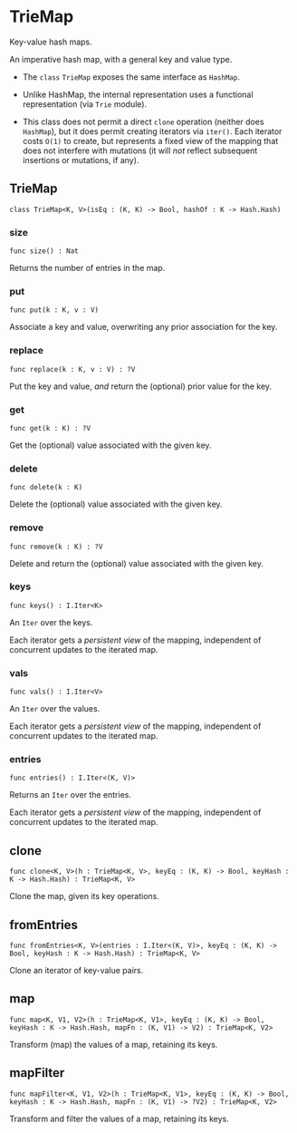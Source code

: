 # TrieMap

Key-value hash maps.

An imperative hash map, with a general key and value type.

-   The `class` `TrieMap` exposes the same interface as `HashMap`.

-   Unlike HashMap, the internal representation uses a functional representation (via `Trie` module).

-   This class does not permit a direct `clone` operation (neither does `HashMap`), but it does permit creating iterators via `iter()`. Each iterator costs `O(1)` to create, but represents a fixed view of the mapping that does not interfere with mutations (it will *not* reflect subsequent insertions or mutations, if any).

## TrieMap

``` motoko
class TrieMap<K, V>(isEq : (K, K) -> Bool, hashOf : K -> Hash.Hash)
```

### size

``` motoko
func size() : Nat
```

Returns the number of entries in the map.

### put

``` motoko
func put(k : K, v : V)
```

Associate a key and value, overwriting any prior association for the key.

### replace

``` motoko
func replace(k : K, v : V) : ?V
```

Put the key and value, *and* return the (optional) prior value for the key.

### get

``` motoko
func get(k : K) : ?V
```

Get the (optional) value associated with the given key.

### delete

``` motoko
func delete(k : K)
```

Delete the (optional) value associated with the given key.

### remove

``` motoko
func remove(k : K) : ?V
```

Delete and return the (optional) value associated with the given key.

### keys

``` motoko
func keys() : I.Iter<K>
```

An `Iter` over the keys.

Each iterator gets a *persistent view* of the mapping, independent of concurrent updates to the iterated map.

### vals

``` motoko
func vals() : I.Iter<V>
```

An `Iter` over the values.

Each iterator gets a *persistent view* of the mapping, independent of concurrent updates to the iterated map.

### entries

``` motoko
func entries() : I.Iter<(K, V)>
```

Returns an `Iter` over the entries.

Each iterator gets a *persistent view* of the mapping, independent of concurrent updates to the iterated map.

## clone

``` motoko
func clone<K, V>(h : TrieMap<K, V>, keyEq : (K, K) -> Bool, keyHash : K -> Hash.Hash) : TrieMap<K, V>
```

Clone the map, given its key operations.

## fromEntries

``` motoko
func fromEntries<K, V>(entries : I.Iter<(K, V)>, keyEq : (K, K) -> Bool, keyHash : K -> Hash.Hash) : TrieMap<K, V>
```

Clone an iterator of key-value pairs.

## map

``` motoko
func map<K, V1, V2>(h : TrieMap<K, V1>, keyEq : (K, K) -> Bool, keyHash : K -> Hash.Hash, mapFn : (K, V1) -> V2) : TrieMap<K, V2>
```

Transform (map) the values of a map, retaining its keys.

## mapFilter

``` motoko
func mapFilter<K, V1, V2>(h : TrieMap<K, V1>, keyEq : (K, K) -> Bool, keyHash : K -> Hash.Hash, mapFn : (K, V1) -> ?V2) : TrieMap<K, V2>
```

Transform and filter the values of a map, retaining its keys.
